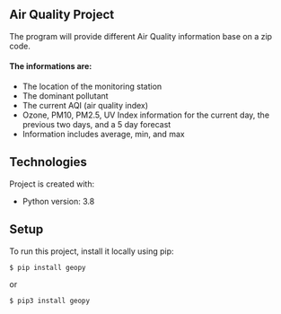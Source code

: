 ## Air Quality Project
The program will provide different Air Quality information base on a zip code.

#### The informations are:
* The location of the monitoring station
* The dominant pollutant
* The current AQI (air quality index)
* Ozone, PM10, PM2.5, UV Index information for the current day, the previous two days, and a 5 day forecast
* Information includes average, min, and max
      
## Technologies
Project is created with:
* Python version: 3.8
	
## Setup
To run this project, install it locally using pip:

```
$ pip install geopy
```
or
```
$ pip3 install geopy
```
